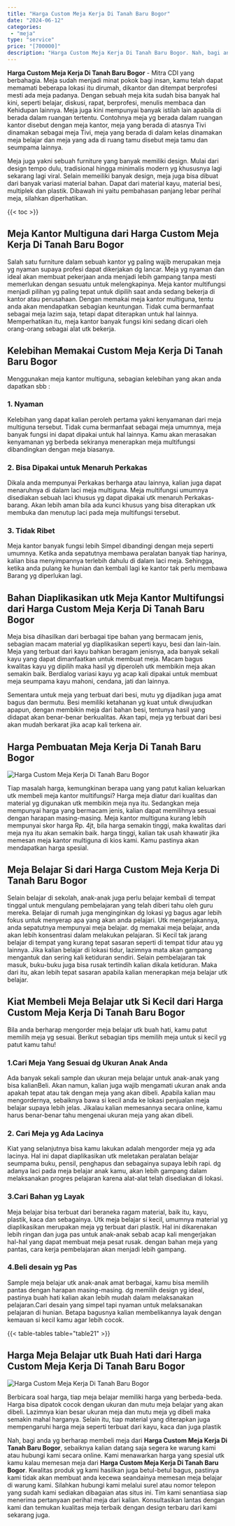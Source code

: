 ```yaml
---
title: "Harga Custom Meja Kerja Di Tanah Baru Bogor"
date: "2024-06-12"
categories:
 - "meja"
type: "service"
price: "[700000]"
description: "Harga Custom Meja Kerja Di Tanah Baru Bogor. Nah, bagi anda yg berharap membeli meja dari **Harga Custom Meja Kerja Di Tanah Baru Bogor**, sebaiknya kalian d..."
---
```


**Harga Custom Meja Kerja Di Tanah Baru Bogor** - Mitra CDI yang berbahagia. Meja sudah menjadi minat pokok bagi insan, kamu telah dapat memamati beberapa lokasi itu dirumah, dikantor dan ditempat berprofesi mesti ada meja padanya. Dengan sebuah meja kita sudah bisa banyak hal kini, seperti belajar, diskusi, rapat, berprofesi, menulis membaca dan Kehidupan lainnya. Meja juga kini mempunyai banyak istilah lain apabila di berada dalam ruangan tertentu. Contohnya meja yg berada dalam ruangan kantor disebut dengan meja kantor, meja yang berada di atasnya Tivi dinamakan sebagai meja Tivi, meja yang berada di dalam kelas dinamakan meja belajar dan meja yang ada di ruang tamu disebut meja tamu dan seumpama lainnya.

Meja juga yakni sebuah furniture yang banyak memiliki design. Mulai dari design tempo dulu, tradisional hingga minimalis modern yg khususnya lagi sekarang lagi viral. Selain memeiliki banyak design, meja juga bisa dibuat dari banyak variasi material bahan. Dapat dari material kayu, material besi, multiplek dan plastik. Dibawah ini yaitu pembahasan panjang lebar perihal meja, silahkan diperhatikan.

{{< toc >}}

## Meja Kantor Multiguna dari Harga Custom Meja Kerja Di Tanah Baru Bogor

Salah satu furniture dalam sebuah kantor yg paling wajib merupakan meja yg nyaman supaya profesi dapat dikerjakan dg lancar. Meja yg nyaman dan ideal akan membuat pekerjaan anda menjadi lebih gampang tanpa mesti memerlukan dengan sesuatu untuk melengkapinya. Meja kantor multifungsi menjadi pilihan yg paling tepat untuk dipilih saat anda sedang bekerja di kantor atau perusahaan. Dengan memakai meja kantor multiguna, tentu anda akan mendapatkan sebagian keuntungan. Tidak cuma bermanfaat sebagai meja lazim saja, tetapi dapat diterapkan untuk hal lainnya. Memperhatikan itu, meja kantor banyak fungsi kini sedang dicari oleh orang-orang sebagai alat utk bekerja.

## Kelebihan Memakai Custom Meja Kerja Di Tanah Baru Bogor

Menggunakan meja kantor multiguna, sebagian kelebihan yang akan anda dapatkan sbb :

### 1\. Nyaman

Kelebihan yang dapat kalian peroleh pertama yakni kenyamanan dari meja multiguna tersebut. Tidak cuma bermanfaat sebagai meja umumnya, meja banyak fungsi ini dapat dipakai untuk hal lainnya. Kamu akan merasakan kenyamanan yg berbeda sekiranya menerapkan meja multifungsi dibandingkan dengan meja biasanya.

### 2\. Bisa Dipakai untuk Menaruh Perkakas

Dikala anda mempunyai Perkakas berharga atau lainnya, kalian juga dapat menaruhnya di dalam laci meja multiguna. Meja multifungsi umumnya disediakan sebuah laci khusus yg dapat dipakai utk menaruh Perkakas-barang. Akan lebih aman bila ada kunci khusus yang bisa diterapkan utk membuka dan menutup laci pada meja multifungsi tersebut.

### 3\. Tidak Ribet

Meja kantor banyak fungsi lebih Simpel dibandingi dengan meja seperti umumnya. Ketika anda sepatutnya membawa peralatan banyak tiap harinya, kalian bisa menyimpannya terlebih dahulu di dalam laci meja. Sehingga, ketika anda pulang ke hunian dan kembali lagi ke kantor tak perlu membawa Barang yg diperlukan lagi.

## Bahan Diaplikasikan utk Meja Kantor Multifungsi dari Harga Custom Meja Kerja Di Tanah Baru Bogor

Meja bisa dihasilkan dari berbagai tipe bahan yang bermacam jenis, sebagian macam material yg diaplikasikan seperti kayu, besi dan lain-lain. Meja yang terbuat dari kayu bahkan beragam jenisnya, ada banyak sekali kayu yang dapat dimanfaatkan untuk membuat meja. Macam bagus kwalitas kayu yg dipilih maka hasil yg diperoleh utk membikin meja akan semakin baik. Berdialog variasi kayu yg acap kali dipakai untuk membuat meja seumpama kayu mahoni, cendana, jati dan lainnya.

Sementara untuk meja yang terbuat dari besi, mutu yg dijadikan juga amat bagus dan bermutu. Besi memiliki ketahanan yg kuat untuk diwujudkan apapun, dengan membikin meja dari bahan besi, tentunya hasil yang didapat akan benar-benar berkualitas. Akan tapi, meja yg terbuat dari besi akan mudah berkarat jika acap kali terkena air.

## Harga Pembuatan Meja Kerja Di Tanah Baru Bogor

![Harga Custom Meja Kerja Di Tanah Baru Bogor](/images/meja/meja-dewasa-028.jpg)

Tiap masalah harga, kemungkinan berapa uang yang patut kalian keluarkan utk membeli meja kantor multifungsi? Harga meja diatur dari kualitas dan material yg digunakan utk membikin meja nya itu. Sedangkan meja mempunyai harga yang bermacam jenis, kalian dapat memilihnya sesuai dengan harapan masing-masing. Meja kantor multiguna kurang lebih mempunyai skor harga Rp. 4jt, bila harga semakin tinggi, maka kwalitas dari meja nya itu akan semakin baik. harga tinggi, kalian tak usah khawatir jika memesan meja kantor multiguna di kios kami. Kamu pastinya akan mendapatkan harga spesial.

## Meja Belajar Si dari Harga Custom Meja Kerja Di Tanah Baru Bogor

Selain belajar di sekolah, anak-anak juga perlu belajar kembali di tempat tinggal untuk mengulang pembelajaran yang telah diberi tahu oleh guru mereka. Belajar di rumah juga menginginkan dg lokasi yg bagus agar lebih fokus untuk menyerap apa yang akan anda pelajari. Utk mengerjakannya, anda sepatutnya mempunyai meja belajar. dg memakai meja belajar, anda akan lebih konsentrasi dalam melakukan pelajaran. Si Kecil tak jarang belajar di tempat yang kurang tepat sasaran seperti di tempat tidur atau yg lainnya. Jika kalian belajar di lokasi tidur, lazimnya mata akan gampang mengantuk dan sering kali ketiduran sendiri. Selain pembelajaran tak masuk, buku-buku juga bisa rusak tertindih kalian dikala ketiduran. Maka dari itu, akan lebih tepat sasaran apabila kalian menerapkan meja belajar utk belajar.

## Kiat Membeli Meja Belajar utk Si Kecil dari Harga Custom Meja Kerja Di Tanah Baru Bogor

Bila anda berharap mengorder meja belajar utk buah hati, kamu patut memilih meja yg sesuai. Berikut sebagian tips memilih meja untuk si kecil yg patut kamu tahu!

### 1.Cari Meja Yang Sesuai dg Ukuran Anak Anda

Ada banyak sekali sample dan ukuran meja belajar untuk anak-anak yang bisa kalianBeli. Akan namun, kalian juga wajib mengamati ukuran anak anda apakah tepat atau tak dengan meja yang akan dibeli. Apabila kalian mau mengordernya, sebaiknya bawa si kecil anda ke lokasi penjualan meja belajar supaya lebih jelas. Jikalau kalian memesannya secara online, kamu harus benar-benar tahu mengenai ukuran meja yang akan dibeli.

### 2\. Cari Meja yg Ada Lacinya

Kiat yang selanjutnya bisa kamu lakukan adalah mengorder meja yg ada lacinya. Hal ini dapat diaplikasikan utk meletakan peralatan belajar seumpama buku, pensil, penghapus dan sebagainya supaya lebih rapi. dg adanya laci pada meja belajar anak kamu, akan lebih gampang dalam melaksanakan progres pelajaran karena alat-alat telah disediakan di lokasi.

### 3.Cari Bahan yg Layak

Meja belajar bisa terbuat dari beraneka ragam material, baik itu, kayu, plastik, kaca dan sebagainya. Utk meja belajar si kecil, umumnya material yg diaplikasikan merupakan meja yg terbuat dari plastik. Hal ini dikarenakan lebih ringan dan juga pas untuk anak-anak sebab acap kali mengerjakan hal-hal yang dapat membuat meja pesat rusak. dengan bahan meja yang pantas, cara kerja pembelajaran akan menjadi lebih gampang.

### 4.Beli desain yg Pas

Sample meja belajar utk anak-anak amat berbagai, kamu bisa memilih pantas dengan harapan masing-masing. dg memilih design yg ideal, pastinya buah hati kalian akan lebih mudah dalam melaksanakan pelajaran.Cari desain yang simpel tapi nyaman untuk melaksanakan pelajaran di hunian. Betapa bagusnya kalian membelikannya layak dengan kemauan si kecil kamu agar lebih cocok.

{{< table-tables table="table21" >}}

## Harga Meja Belajar utk Buah Hati dari Harga Custom Meja Kerja Di Tanah Baru Bogor

![Harga Custom Meja Kerja Di Tanah Baru Bogor](/images/meja/meja-anak-003.jpg)

Berbicara soal harga, tiap meja belajar memiliki harga yang berbeda-beda. Harga bisa dipatok cocok dengan ukuran dan mutu meja belajar yang akan dibeli. Lazimnya kian besar ukuran meja dan mutu meja yg dibeli maka semakin mahal harganya. Selain itu, tiap material yang diterapkan juga mempengaruhi harga meja seperti terbuat dari kayu, kaca dan juga plastik

Nah, bagi anda yg berharap membeli meja dari **Harga Custom Meja Kerja Di Tanah Baru Bogor**, sebaiknya kalian datang saja segera ke warung kami atau hubungi kami secara online. Kami menawarkan harga yang spesial utk kamu kalau memesan meja dari **Harga Custom Meja Kerja Di Tanah Baru Bogor**. Kwalitas produk yg kami hasilkan juga betul-betul bagus, pastinya kami tidak akan membuat anda kecewa seandainya memesan meja belajar di warung kami. Silahkan hubungi kami melalui surel atau nomor telepon yang sudah kami sediakan dibagaian atas situs ini. Tim kami senantiasa siap menerima pertanyaan perihal meja dari kalian. Konsultasikan lantas dengan kami dan temukan kualitas meja terbaik dengan design terbaru dari kami sekarang juga.
